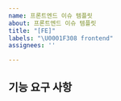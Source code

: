 ```yaml
---
name: 프론트엔드 이슈 템플릿
about: 프론트엔드 이슈 템플릿
title: "[FE]"
labels: "\U0001F308 frontend"
assignees: ''

---
```


## 기능 요구 사항
